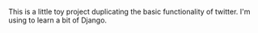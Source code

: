 This is a little toy project duplicating the basic functionality of twitter.
I'm using to learn a bit of Django.
